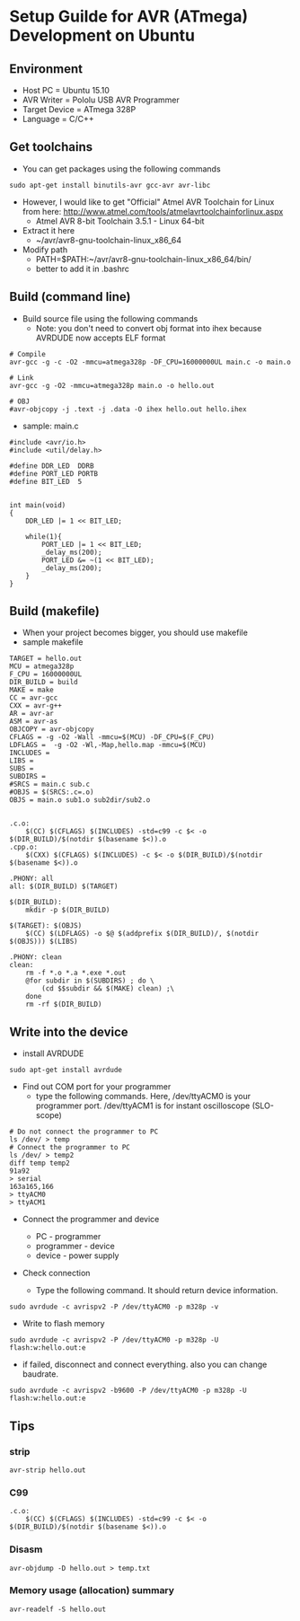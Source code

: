# Setup Guilde for AVR (ATmega) Development on Ubuntu

## Environment
* Host PC = Ubuntu 15.10
* AVR Writer = Pololu USB AVR Programmer
* Target Device = ATmega 328P
* Language = C/C++

## Get toolchains
* You can get packages using the following commands
```
sudo apt-get install binutils-avr gcc-avr avr-libc
```

* However, I would like to get "Official" Atmel AVR Toolchain for Linux from here: <http://www.atmel.com/tools/atmelavrtoolchainforlinux.aspx>
	* Atmel AVR 8-bit Toolchain 3.5.1 - Linux 64-bit
* Extract it here
	* ~/avr/avr8-gnu-toolchain-linux_x86_64
* Modify path
	* PATH=$PATH:~/avr/avr8-gnu-toolchain-linux_x86_64/bin/
	* better to add it in .bashrc

## Build (command line)
* Build source file using the following commands
	* Note: you don't need to convert obj format into ihex because AVRDUDE now accepts ELF format
```
# Compile
avr-gcc -g -c -O2 -mmcu=atmega328p -DF_CPU=16000000UL main.c -o main.o

# Link
avr-gcc -g -O2 -mmcu=atmega328p main.o -o hello.out

# OBJ
#avr-objcopy -j .text -j .data -O ihex hello.out hello.ihex
```

* sample: main.c
```
#include <avr/io.h>
#include <util/delay.h>

#define DDR_LED  DDRB
#define PORT_LED PORTB
#define BIT_LED  5


int main(void)
{
	DDR_LED |= 1 << BIT_LED;

	while(1){
		PORT_LED |= 1 << BIT_LED;
		_delay_ms(200);
		PORT_LED &= ~(1 << BIT_LED);
		_delay_ms(200);
	}
}
```

## Build (makefile)
* When your project becomes bigger, you should use makefile
* sample makefile
```
TARGET = hello.out
MCU = atmega328p
F_CPU = 16000000UL
DIR_BUILD = build
MAKE = make
CC = avr-gcc
CXX = avr-g++
AR = avr-ar
ASM = avr-as
OBJCOPY = avr-objcopy
CFLAGS = -g -O2 -Wall -mmcu=$(MCU) -DF_CPU=$(F_CPU)
LDFLAGS =  -g -O2 -Wl,-Map,hello.map -mmcu=$(MCU)
INCLUDES = 
LIBS = 
SUBS = 
SUBDIRS = 
#SRCS = main.c sub.c
#OBJS = $(SRCS:.c=.o)
OBJS = main.o sub1.o sub2dir/sub2.o


.c.o:
	$(CC) $(CFLAGS) $(INCLUDES) -std=c99 -c $< -o $(DIR_BUILD)/$(notdir $(basename $<)).o
.cpp.o:
	$(CXX) $(CFLAGS) $(INCLUDES) -c $< -o $(DIR_BUILD)/$(notdir $(basename $<)).o

.PHONY: all
all: $(DIR_BUILD) $(TARGET)

$(DIR_BUILD):
	mkdir -p $(DIR_BUILD)

$(TARGET): $(OBJS)
	$(CC) $(LDFLAGS) -o $@ $(addprefix $(DIR_BUILD)/, $(notdir $(OBJS))) $(LIBS)

.PHONY: clean
clean:
	rm -f *.o *.a *.exe *.out
	@for subdir in $(SUBDIRS) ; do \
		(cd $$subdir && $(MAKE) clean) ;\
	done
	rm -rf $(DIR_BUILD)
```

## Write into the device
* install AVRDUDE
```
sudo apt-get install avrdude
```

* Find out COM port for your programmer
	* type the following commands. Here, /dev/ttyACM0 is your programmer port. /dev/ttyACM1 is for instant oscilloscope (SLO-scope)
```
# Do not connect the programmer to PC
ls /dev/ > temp
# Connect the programmer to PC
ls /dev/ > temp2
diff temp temp2
91a92
> serial
163a165,166
> ttyACM0
> ttyACM1
```

* Connect the programmer and device
	* PC - programmer
	* programmer - device
	* device - power supply

* Check connection
	* Type the following command. It should return device information.
```
sudo avrdude -c avrispv2 -P /dev/ttyACM0 -p m328p -v
```

* Write to flash memory
```
sudo avrdude -c avrispv2 -P /dev/ttyACM0 -p m328p -U flash:w:hello.out:e
```

* if failed, disconnect and connect everything. also you can change baudrate.
```
sudo avrdude -c avrispv2 -b9600 -P /dev/ttyACM0 -p m328p -U flash:w:hello.out:e
```

## Tips
### strip
```
avr-strip hello.out
```

### C99
```
.c.o:
	$(CC) $(CFLAGS) $(INCLUDES) -std=c99 -c $< -o $(DIR_BUILD)/$(notdir $(basename $<)).o
```

### Disasm
```
avr-objdump -D hello.out > temp.txt
```

### Memory usage (allocation) summary
```
avr-readelf -S hello.out
```
